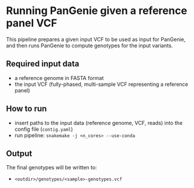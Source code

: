 # Running PanGenie given a reference panel VCF #

This pipeline prepares a given input VCF to be used as input for PanGenie, and then runs PanGenie to compute genotypes for the input variants.

## Required input data

* a reference genome in FASTA format
* the input VCF (fully-phased, multi-sample VCF representing a reference panel)

## How to run

* insert paths to the input data (reference genome, VCF, reads) into the config file (`` contig.yaml ``)
* run pipeline: `` snakemake -j <n_cores> --use-conda `` 

## Output

The final genotypes will be written to:

* `` <outdir>/genotypes/<sample>-genotypes.vcf ``
